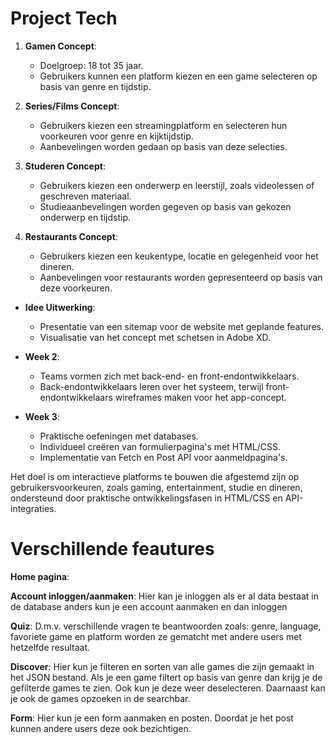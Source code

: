 # Project Tech

1. **Gamen Concept**:
   - Doelgroep: 18 tot 35 jaar.
   - Gebruikers kunnen een platform kiezen en een game selecteren op basis van genre en tijdstip.

2. **Series/Films Concept**:
   - Gebruikers kiezen een streamingplatform en selecteren hun voorkeuren voor genre en kijktijdstip.
   - Aanbevelingen worden gedaan op basis van deze selecties.

3. **Studeren Concept**:
   - Gebruikers kiezen een onderwerp en leerstijl, zoals videolessen of geschreven materiaal.
   - Studieaanbevelingen worden gegeven op basis van gekozen onderwerp en tijdstip.

4. **Restaurants Concept**:
   - Gebruikers kiezen een keukentype, locatie en gelegenheid voor het dineren.
   - Aanbevelingen voor restaurants worden gepresenteerd op basis van deze voorkeuren.
     

- **Idee Uitwerking**:
  - Presentatie van een sitemap voor de website met geplande features.
  - Visualisatie van het concept met schetsen in Adobe XD.

- **Week 2**:
  - Teams vormen zich met back-end- en front-endontwikkelaars.
  - Back-endontwikkelaars leren over het systeem, terwijl front-endontwikkelaars wireframes maken voor het app-concept.

- **Week 3**:
  - Praktische oefeningen met databases.
  - Individueel creëren van formulierpagina's met HTML/CSS.
  - Implementatie van Fetch en Post API voor aanmeldpagina's.

Het doel is om interactieve platforms te bouwen die afgestemd zijn op gebruikersvoorkeuren, zoals gaming, entertainment, studie en dineren, ondersteund door praktische ontwikkelingsfasen in HTML/CSS en API-integraties.


# Verschillende feautures

**Home pagina**:

**Account inloggen/aanmaken**:
Hier kan je inloggen als er al data bestaat in de database anders kun je een account aanmaken en dan inloggen

**Quiz**:
D.m.v. verschillende vragen te beantwoorden zoals: genre, language, favoriete game en platform worden ze gematcht met andere users met hetzelfde resultaat.

**Discover**:
Hier kun je filteren en sorten van alle games die zijn gemaakt in het JSON bestand. Als je een game filtert op basis van genre dan krijg je de gefilterde games te zien. Ook kun je deze weer deselecteren. Daarnaast kan je ook de games opzoeken in de searchbar.

**Form**:
Hier kun je een form aanmaken en posten. Doordat je het post kunnen andere users deze ook bezichtigen.

